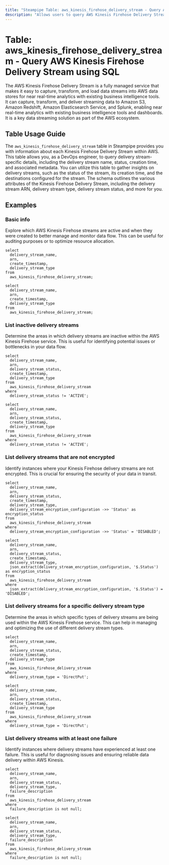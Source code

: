 ```yaml
---
title: "Steampipe Table: aws_kinesis_firehose_delivery_stream - Query AWS Kinesis Firehose Delivery Stream using SQL"
description: "Allows users to query AWS Kinesis Firehose Delivery Stream data, providing detailed information about each delivery stream in the AWS account."
---
```


# Table: aws_kinesis_firehose_delivery_stream - Query AWS Kinesis Firehose Delivery Stream using SQL

The AWS Kinesis Firehose Delivery Stream is a fully managed service that makes it easy to capture, transform, and load data streams into AWS data stores for near real-time analytics with existing business intelligence tools. It can capture, transform, and deliver streaming data to Amazon S3, Amazon Redshift, Amazon Elasticsearch Service, and Splunk, enabling near real-time analytics with existing business intelligence tools and dashboards. It is a key data streaming solution as part of the AWS ecosystem.

## Table Usage Guide

The `aws_kinesis_firehose_delivery_stream` table in Steampipe provides you with information about each Kinesis Firehose Delivery Stream within AWS. This table allows you, as a DevOps engineer, to query delivery stream-specific details, including the delivery stream name, status, creation time, and associated metadata. You can utilize this table to gather insights on delivery streams, such as the status of the stream, its creation time, and the destinations configured for the stream. The schema outlines the various attributes of the Kinesis Firehose Delivery Stream, including the delivery stream ARN, delivery stream type, delivery stream status, and more for you.

## Examples

### Basic info
Explore which AWS Kinesis Firehose streams are active and when they were created to better manage and monitor data flow. This can be useful for auditing purposes or to optimize resource allocation.

```sql+postgres
select
  delivery_stream_name,
  arn,
  create_timestamp,
  delivery_stream_type
from
  aws_kinesis_firehose_delivery_stream;
```

```sql+sqlite
select
  delivery_stream_name,
  arn,
  create_timestamp,
  delivery_stream_type
from
  aws_kinesis_firehose_delivery_stream;
```


### List inactive delivery streams
Determine the areas in which delivery streams are inactive within the AWS Kinesis Firehose service. This is useful for identifying potential issues or bottlenecks in your data flow.

```sql+postgres
select
  delivery_stream_name,
  arn,
  delivery_stream_status,
  create_timestamp,
  delivery_stream_type
from
  aws_kinesis_firehose_delivery_stream
where
  delivery_stream_status != 'ACTIVE';
```

```sql+sqlite
select
  delivery_stream_name,
  arn,
  delivery_stream_status,
  create_timestamp,
  delivery_stream_type
from
  aws_kinesis_firehose_delivery_stream
where
  delivery_stream_status != 'ACTIVE';
```


### List delivery streams that are not encrypted
Identify instances where your Kinesis Firehose delivery streams are not encrypted. This is crucial for ensuring the security of your data in transit.

```sql+postgres
select
  delivery_stream_name,
  arn,
  delivery_stream_status,
  create_timestamp,
  delivery_stream_type,
  delivery_stream_encryption_configuration ->> 'Status' as encryption_status
from
  aws_kinesis_firehose_delivery_stream
where
  delivery_stream_encryption_configuration ->> 'Status' = 'DISABLED';
```

```sql+sqlite
select
  delivery_stream_name,
  arn,
  delivery_stream_status,
  create_timestamp,
  delivery_stream_type,
  json_extract(delivery_stream_encryption_configuration, '$.Status') as encryption_status
from
  aws_kinesis_firehose_delivery_stream
where
  json_extract(delivery_stream_encryption_configuration, '$.Status') = 'DISABLED';
```


### List delivery streams for a specific delivery stream type
Determine the areas in which specific types of delivery streams are being used within the AWS Kinesis Firehose service. This can help in managing and optimizing the use of different delivery stream types.

```sql+postgres
select
  delivery_stream_name,
  arn,
  delivery_stream_status,
  create_timestamp,
  delivery_stream_type
from
  aws_kinesis_firehose_delivery_stream
where
  delivery_stream_type = 'DirectPut';
```

```sql+sqlite
select
  delivery_stream_name,
  arn,
  delivery_stream_status,
  create_timestamp,
  delivery_stream_type
from
  aws_kinesis_firehose_delivery_stream
where
  delivery_stream_type = 'DirectPut';
```


### List delivery streams with at least one failure
Identify instances where delivery streams have experienced at least one failure. This is useful for diagnosing issues and ensuring reliable data delivery within AWS Kinesis.

```sql+postgres
select
  delivery_stream_name,
  arn,
  delivery_stream_status,
  delivery_stream_type,
  failure_description
from
  aws_kinesis_firehose_delivery_stream
where
  failure_description is not null;
```

```sql+sqlite
select
  delivery_stream_name,
  arn,
  delivery_stream_status,
  delivery_stream_type,
  failure_description
from
  aws_kinesis_firehose_delivery_stream
where
  failure_description is not null;
```